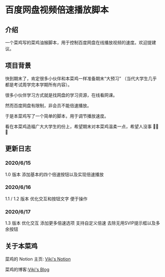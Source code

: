 # 百度网盘视频倍速播放脚本

## 介绍

一个菜鸡写的菜鸡油猴脚本，用于控制百度网盘在线播放视频的速度。欢迎提建议。

## 项目背景

快到期末了，肯定很多小伙伴和本菜鸡一样准备期末“大预习” （当代大学生几乎都是考试周学完本学期所有内容）。

很多小伙伴学习方式就是找网盘的学习资源，在线看网课。

然而百度网盘有限制，非会员不能倍速播放。

于是本菜鸡写了一个简单的脚本，用于调节播放速度。

看在本菜鸡造福广大大学生的份上，希望期末对本菜鸡温柔一点，希望人没事 🙏🙏🙏

## 更新日志

### 2020/6/15

1.0 版本 添加基本的四个倍速按钮以及实现倍速播放

### 2020/6/16

1.1 / 1.2 版本 优化交互和按钮文字 便于操作

### 2020/6/17

1.3 版本 优化交互 添加更多倍速选项 支持自定义倍速  去除无用SVIP提示框以及多余按钮

## 关于本菜鸡

菜鸡的 Notion 主页: [Viki's Notion](https://www.notion.so/vikiqaq/Viki-a4c5dd3c21a7418fb37212d25ecba3c2)

菜鸡的博客:[Viki's Blog](https://blog.vikiboss.top)
